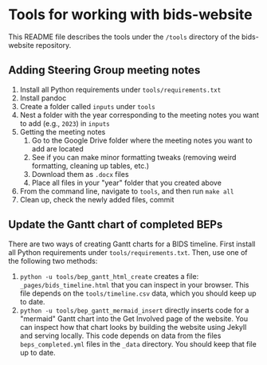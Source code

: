 # Tools for working with bids-website

This README file describes the tools under the `/tools` directory of the bids-website repository.

## Adding Steering Group meeting notes

1. Install all Python requirements under `tools/requirements.txt`
1. Install pandoc
1. Create a folder called `inputs` under `tools`
1. Nest a folder with the year corresponding to the meeting notes you want to add (e.g., `2023`) in `inputs`
1. Getting the meeting notes
    1. Go to the Google Drive folder where the meeting notes you want to add are located
    1. See if you can make minor formatting tweaks (removing weird formatting, cleaning up tables, etc.)
    1. Download them as `.docx` files
    1. Place all files in your "year" folder that you created above
1. From the command line, navigate to `tools`, and then run `make all`
1. Clean up, check the newly added files, commit

## Update the Gantt chart of completed BEPs

There are two ways of creating Gantt charts for a BIDS timeline.
First install all Python requirements under `tools/requirements.txt`.
Then, use one of the following two methods:

1. `python -u tools/bep_gantt_html_create` creates a file: `_pages/bids_timeline.html` that you can inspect in your browser.
   This file depends on the `tools/timeline.csv` data, which you should keep up to date.
1. `python -u tools/bep_gantt_mermaid_insert` directly inserts code for a "mermaid" Gantt chart into the Get Involved page of the website.
   You can inspect how that chart looks by building the website using Jekyll and serving locally.
   This code depends on data from the files `beps_completed.yml` files in the `_data` directory.
   You should keep that file up to date.
